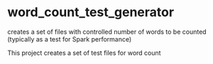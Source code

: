 # word_count_test_generator
creates a set of files with controlled number of words to be counted (typically as a test for Spark performance)

This project creates a set of test files for word count

